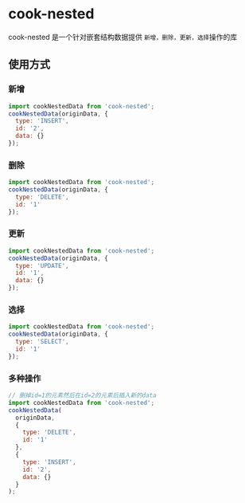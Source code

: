 # cook-nested

cook-nested 是一个针对嵌套结构数据提供 `新增，删除，更新，选择`操作的库

## 使用方式

### 新增

```javascript
import cookNestedData from 'cook-nested';
cookNestedData(originData, {
  type: 'INSERT',
  id: '2',
  data: {}
});
```

### 删除

```javascript
import cookNestedData from 'cook-nested';
cookNestedData(originData, {
  type: 'DELETE',
  id: '1'
});
```

### 更新

```javascript
import cookNestedData from 'cook-nested';
cookNestedData(originData, {
  type: 'UPDATE',
  id: '1',
  data: {}
});
```

### 选择

```javascript
import cookNestedData from 'cook-nested';
cookNestedData(originData, {
  type: 'SELECT',
  id: '1'
});
```

### 多种操作

```javascript
// 删掉id=1的元素然后在id=2的元素后插入新的data
import cookNestedData from 'cook-nested';
cookNestedData(
  originData,
  {
    type: 'DELETE',
    id: '1'
  },
  {
    type: 'INSERT',
    id: '2',
    data: {}
  }
);
```
